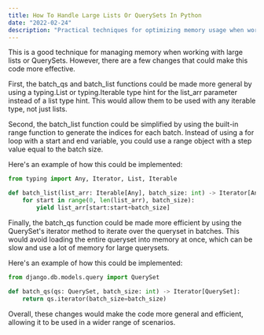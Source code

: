 ```yaml
---
title: How To Handle Large Lists Or QuerySets In Python
date: "2022-02-24"
description: "Practical techniques for optimizing memory usage when working with large data collections in Python. Demonstrates how to implement batch processing for lists and Django QuerySets with improved type hints and efficient iteration methods."
---
```


This is a good technique for managing memory when working with large lists or QuerySets. However, there are a few changes that could make this code more effective.

First, the batch_qs and batch_list functions could be made more general by using a typing.List or typing.Iterable type hint for the list_arr parameter instead of a list type hint. This would allow them to be used with any iterable type, not just lists.

Second, the batch_list function could be simplified by using the built-in range function to generate the indices for each batch. Instead of using a for loop with a start and end variable, you could use a range object with a step value equal to the batch size.

Here's an example of how this could be implemented:


```python
from typing import Any, Iterator, List, Iterable

def batch_list(list_arr: Iterable[Any], batch_size: int) -> Iterator[Any]:
    for start in range(0, len(list_arr), batch_size):
        yield list_arr[start:start+batch_size]
```

Finally, the batch_qs function could be made more efficient by using the QuerySet's iterator method to iterate over the queryset in batches. This would avoid loading the entire queryset into memory at once, which can be slow and use a lot of memory for large querysets.

Here's an example of how this could be implemented:

```python
from django.db.models.query import QuerySet

def batch_qs(qs: QuerySet, batch_size: int) -> Iterator[QuerySet]:
    return qs.iterator(batch_size=batch_size)

```

Overall, these changes would make the code more general and efficient, allowing it to be used in a wider range of scenarios.
